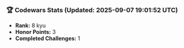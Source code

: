 ### 🏆 Codewars Stats (Updated: 2025-09-07 19:01:52 UTC)

- **Rank:** 8 kyu
- **Honor Points:** 3
- **Completed Challenges:** 1
